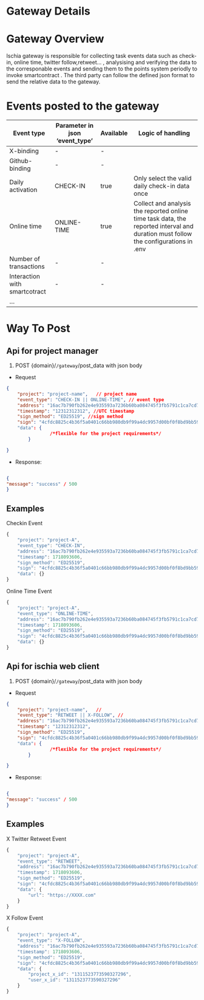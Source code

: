# Gateway Details

# Gateway Overview

Ischia gateway is responsible for collecting task events data such as check-in, online time, twitter follow,retweet… , analysising and verifying the data to the corresponable events and sending them to the points system periodly to invoke smartcontract . The third party can follow the defined json format to send the relative data to the gateway.

# Events posted to the gateway

| Event type | Parameter in json ‘event_type’ | Available | Logic of handling |
| --- | --- | --- | --- |
| X-binding | - | - |  |
| Github-binding | - | - |  |
| Daily activation | CHECK-IN | true | Only select the valid daily check-in data once  |
| Online time | ONLINE-TIME | true | Collect and analysis the reported online time task data, the reported interval and duration must follow the configurations in .env  |
| Number of transactions | - | - |  |
| Interaction with smartcotract | - | - |  |
| … |  |  |  |

# Way To Post

## Api for project manager

1. POST  {domain}/`/gateway`/post_data with json body 
- Request

```json
{
    "project": "project-name",   // project name
    "event_type": "CHECK-IN || ONLINE-TIME", // event type
    "address": "16ac7b790fb262e4e935593a7236b60ba084745f3fb5791c1ca7cd79c555ce4b", //wallet address
    "timestamp": "12312312312", //UTC timestamp
    "sign_method": "ED25519", //sign method
    "sign": "4cfdc8825c4b36f5a0401c66bb980db9f99a4dc9957d00bf0f8bd9bb59ea9a621ec407d2b87462c7272ba381539244bcd8816249bced0fab78a4eb271c6ca30e" //sign data
    "data": {
				/*flexible for the project requirements*/
		}

}
```

- Response:

```json

{
"message": "success" / 500
}
```

## Examples

Checkin Event

```jsx
{
    "project": "project-A",
    "event_type": "CHECK-IN",
    "address": "16ac7b790fb262e4e935593a7236b60ba084745f3fb5791c1ca7cd79c555ce4b",
    "timestamp": 1718093606,
    "sign_method": "ED25519",
    "sign": "4cfdc8825c4b36f5a0401c66bb980db9f99a4dc9957d00bf0f8bd9bb59ea9a621ec407d2b87462c7272ba381539244bcd8816249bced0fab78a4eb271c6ca30e",
    "data": {}
}
```

Online Time Event

```jsx
{
    "project": "project-A",
    "event_type": "ONLINE-TIME",
    "address": "16ac7b790fb262e4e935593a7236b60ba084745f3fb5791c1ca7cd79c555ce4b",
    "timestamp": 1718093606,
    "sign_method": "ED25519",
    "sign": "4cfdc8825c4b36f5a0401c66bb980db9f99a4dc9957d00bf0f8bd9bb59ea9a621ec407d2b87462c7272ba381539244bcd8816249bced0fab78a4eb271c6ca30e",
    "data": {}
}
```

## Api for ischia web client

1. POST  {domain}/`/gateway`/post_data with json body 
- Request

```json
{
    "project": "project-name",   //
    "event_type": "RETWEET || X-FOLLOW", //
    "address": "16ac7b790fb262e4e935593a7236b60ba084745f3fb5791c1ca7cd79c555ce4b",
    "timestamp": "12312312312",
    "sign_method": "ED25519",
    "sign": "4cfdc8825c4b36f5a0401c66bb980db9f99a4dc9957d00bf0f8bd9bb59ea9a621ec407d2b87462c7272ba381539244bcd8816249bced0fab78a4eb271c6ca30e"
    "data": {
				/*flexible for the project requirements*/
		}

}
```

- Response:

```json

{
"message": "success" / 500
}
```

## Examples

X Twitter Retweet Event

```jsx
{
    "project": "project-A",
    "event_type": "RETWEET",
    "address": "16ac7b790fb262e4e935593a7236b60ba084745f3fb5791c1ca7cd79c555ce4b",
    "timestamp": 1718093606,
    "sign_method": "ED25519",
    "sign": "4cfdc8825c4b36f5a0401c66bb980db9f99a4dc9957d00bf0f8bd9bb59ea9a621ec407d2b87462c7272ba381539244bcd8816249bced0fab78a4eb271c6ca30e",
    "data": {
	    "url": "https://XXXX.com"
    }
}
```

X Follow Event

```jsx
{
    "project": "project-A",
    "event_type": "X-FOLLOW",
    "address": "16ac7b790fb262e4e935593a7236b60ba084745f3fb5791c1ca7cd79c555ce4b",
    "timestamp": 1718093606,
    "sign_method": "ED25519",
    "sign": "4cfdc8825c4b36f5a0401c66bb980db9f99a4dc9957d00bf0f8bd9bb59ea9a621ec407d2b87462c7272ba381539244bcd8816249bced0fab78a4eb271c6ca30e",
    "data": {
	    "project_x_id": "1311523773590327296",
	    "user_x_id": "1311523773590327296"
    }
}
```